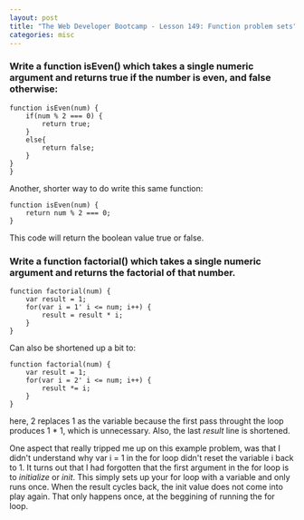 ```yaml
---
layout: post
title: "The Web Developer Bootcamp - Lesson 149: Function problem sets"
categories: misc
---
```


### Write a function isEven() which takes a single numeric argument and returns true if the number is even, and false otherwise:

```
function isEven(num) {
    if(num % 2 === 0) {
        return true;
    }
    else{
        return false;
    }
}
}
```

Another, shorter way to do write this same function:
```
function isEven(num) {
    return num % 2 === 0;
}
```
This code will return the boolean value true or false.


### Write a function factorial() which takes a single numeric argument and returns the factorial of that number.

```
function factorial(num) {
    var result = 1;
    for(var i = 1' i <= num; i++) {
        result = result * i;
    }
}
```

Can also be shortened up a bit to:
```
function factorial(num) {
    var result = 1;
    for(var i = 2' i <= num; i++) {
        result *= i;
    }
}
```
here, 2 replaces 1 as the variable because the first pass throught the loop produces 1 * 1, which is unnecessary. Also, the last *result* line is shortened.

One aspect that really tripped me up on this example problem, was that I didn't understand why
var i = 1 in the for loop didn't reset the variable i back to 1. It turns out that I had forgotten that the first argument in the for loop is to *initialize* or *init*.
This simply sets up your for loop with a variable and only runs once. When the result cycles back, the init value does not come into play again. That only happens once, at the beggining of running the for loop.

